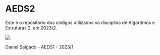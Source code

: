 # AEDS2

Este é o repositório dos códigos utilizados na disciplina de Algoritmos e Estruturas 2, em 2023/2.

<img src = "https://wallpapercave.com/wp/wp4377294.png">

Daniel Salgado - AEDS1 - 2023/1

